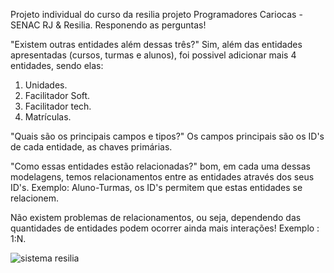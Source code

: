 Projeto individual do curso da resilia projeto Programadores Cariocas - SENAC RJ & Resilia.
Responendo as perguntas!

"Existem outras entidades além dessas três?"
Sim, além das entidades apresentadas (cursos, turmas e alunos), foi possivel adicionar mais 4 entidades, sendo elas:
1. Unidades.
2. Facilitador Soft.
3. Facilitador tech.
4. Matrículas.

"Quais são os principais campos e tipos?"
Os campos principais são os ID's de cada entidade, as chaves primárias. 

"Como essas entidades estão relacionadas?"
bom, em cada uma dessas modelagens, temos relacionamentos entre as entidades através dos seus ID's. Exemplo: Aluno-Turmas, os ID's permitem que estas entidades se relacionem.

 Não existem problemas de relacionamentos, ou seja, dependendo das quantidades de entidades podem ocorrer ainda mais interações!
 Exemplo : 1:N.

![sistema resilia](https://user-images.githubusercontent.com/113534912/217072094-24901f11-86e6-48b2-90f3-aad89d0e92c2.jpg)
